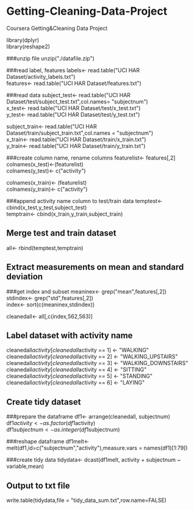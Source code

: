 # Getting-Cleaning-Data-Project
Coursera Getting&amp;Cleaning Data Project 

library(dplyr)  
library(reshape2)

###unzip file
unzip("./datafile.zip")

###read label, features
labels<- read.table("UCI HAR Dataset/activity_labels.txt")  
features<- read.table("UCI HAR Dataset/features.txt") 

###read data
subject_test<- read.table("UCI HAR Dataset/test/subject_test.txt",col.names= "subjectnum")  
x_test<- read.table("UCI HAR Dataset/test/x_test.txt")    
y_test<- read.table("UCI HAR Dataset/test/y_test.txt")    

subject_train<- read.table("UCI HAR Dataset/train/subject_train.txt",col.names = "subjectnum")    
x_train<- read.table("UCI HAR Dataset/train/x_train.txt")   
y_train<-  read.table("UCI HAR Dataset/train/y_train.txt")  

###create column name, rename columns
featurelist<- features[,2]    
colnames(x_test)<-(featurelist)   
colnames(y_test)<- c("activity")  

colnames(x_train)<- (featurelist)   
colnames(y_train)<- c("activity")   


###append activity name column to test/train data
temptest<- cbind(x_test,y_test,subject_test)   
temptrain<- cbind(x_train,y_train,subject_train)    

## Merge test and train dataset   
all<- rbind(temptest,temptrain) 

## Extract measurements on mean and standard deviation 

###get index and subset
meaninex<- grep("mean",features[,2])   
stdindex<- grep("std",features[,2])   
index<- sort(c(meaninex,stdindex))    

cleanedall<- all[,c(index,562,563)]  

## Label dataset with activity name   
cleanedall$activity[cleanedall$activity == 1] <- "WALKING"    
cleanedall$activity[cleanedall$activity == 2] <- "WALKING_UPSTAIRS"   
cleanedall$activity[cleanedall$activity == 3] <- "WALKING_DOWNSTAIRS"   
cleanedall$activity[cleanedall$activity == 4] <- "SITTING"    
cleanedall$activity[cleanedall$activity == 5] <- "STANDING"   
cleanedall$activity[cleanedall$activity == 6] <- "LAYING" 


## Create tidy dataset

###prepare the dataframe
df1<- arrange(cleanedall, subjectnum)   
df1$activity <- as.factor(df1$activity)   
df1$subjectnum <- as.integer(df1$subjectnum)    

###reshape dataframe
df1melt<- melt(df1,id=c("subjectnum","activity"),measure.vars = names(df1)[1:79]) 

###create tidy data
tidydata<- dcast(df1melt, activity + subjectnum ~ variable,mean)  

## Output to txt file   
write.table(tidydata,file = "tidy_data_sum.txt",row.name=FALSE)
